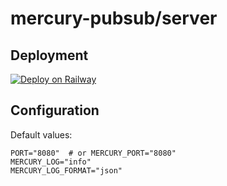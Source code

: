 # mercury-pubsub/server

## Deployment

[![Deploy on Railway](https://railway.app/button.svg)](https://railway.app/new/template?template=https://github.com/mercury-pubsub/server&plugins=postgresql)

## Configuration

Default values:

```shell
PORT="8080"  # or MERCURY_PORT="8080"
MERCURY_LOG="info"
MERCURY_LOG_FORMAT="json"
```
